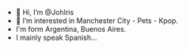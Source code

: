 - 👋 Hi, I’m @JohIris
- 👀 I’m interested in Manchester City - Pets - Kpop.
- I'm form Argentina, Buenos Aires.
- I mainly speak Spanish... 

<!---
JohIris/JohIris is a ✨ special ✨ repository because its `README.md` (this file) appears on your GitHub profile.
You can click the Preview link to take a look at your changes.
--->
